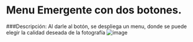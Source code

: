 #  Menu Emergente con dos botones.
###Descripción: 
Al darle al botón, se despliega un menu, donde se puede elegir la calidad deseada de la fotografía 
![image](https://github.com/user-attachments/assets/3f9fafc7-15a3-4624-8df5-50a7687a8d87)
